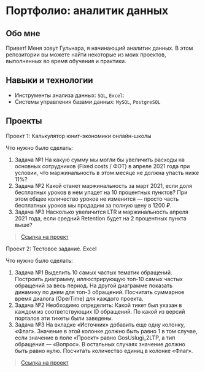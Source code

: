# Портфолио: аналитик данных

## Обо мне 

Привет! Меня зовут Гульнара, я начинающий аналитик данных. 
В этом репозитории вы можете найти некоторые из моих проектов, выполненных во время обучения и практики.
<br>

## Навыки и технологии
- Инструменты анализа данных: ``SQL``, ``Excel``: 
- Системы управления базами данных: ``MySQL``, ``PostgreSQL``

## Проекты
<p> Проект 1: Калькулятор юнит-экономики онлайн-школы</p>
<p>Что нужно было сделать:<p>
<ol>
  <li>Задача №1 На какую сумму мы могли бы увеличить расходы на основных сотрудников (Fixed costs / ФОТ) в апреле 2021 года при условии, что маржинальность в этом месяце не должна упасть ниже 11%?</li>
  <li>Задача №2 Какой станет маржинальность за март 2021, если доля бесплатных уроков в нем упадет на 10 процентных пунктов? При этом общее количество уроков не изменится — просто часть бесплатных уроков мы продадим за полную цену в 1200 ₽.</li>
  <li>Задача №3 Насколько увеличится LTR и маржинальность апреля 2021 года, если средний Retention будет на 2 процентных пункта выше?</li>
</ol>


> <a href="https://github.com/GulnaraSab/fi.git">Ссылка на проект</a>


 <p> Проект 2: Тестовое задание. Excel</p>
<p>Что нужно было сделать:<p>
<ol>
  <li>Задача №1 Выделить 10 самых частых тематик обращений.
Построить диаграмму, иллюстрирующую топ-10 самых частых обращений за весь период.
На другой диаграмме показать динамику по дням для топ-3 обращений.
Посчитать суммарное время диалога (OperTime) для каждого проекта.</li>
  <li>Задача №2 Необходимо определить:
Какой тикет был указан в каждом из соответствующих ID обращений.
По какой из версий порталов эти тикеты были заведены.</li>
  <li>Задача №3 На вкладке «Источник» добавить еще одну колонку, «Флаг». Значение в этой колонке должно быть равно 1 в том случае, если значение в поле «Проект» равно GosUslugi_2LTP, а тип обращения — «Вопрос». В остальных случаях значение должно быть равно нулю. Посчитать количество единиц в колонке «Флаг».</li>
</ol>

> <a href="https://github.com/GulnaraSab/fi.git">Ссылка на проект</a>
